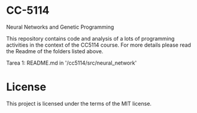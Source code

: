 # CC-5114
Neural Networks and Genetic Programming

This repository contains code and analysis of a lots of programming activities in the context
of the CC5114 course. For more details please read the Readme of the folders listed above.

Tarea 1: README.md in '/cc5114/src/neural_network'

# License

This project is licensed under the terms of the MIT license.
